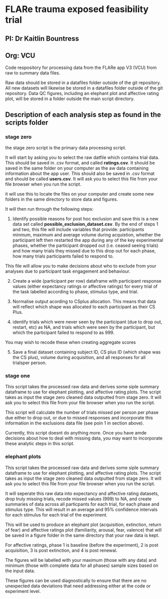 # FLARe trauma exposed feasibility trial
## PI: Dr Kaitlin Bountress
## Org: VCU


Code respository for processing data from the FLARe app V3 (VCU) from raw to summary data files.

Raw data should be stored in a datafiles folder outside of the git repository. All new datasets will likewise be stored in a datafiles folder outside of the git repository. Data QC figures, including an elephant plot and affective rating plot, will be stored in a folder outside the main script directory.


## Description of each analysis step as found in the scripts folder 

### stage zero
the stage zero script is the primary data processing script.

It will start by asking you to select the raw datfile which contains trial data. This should be saved in .csv format, and called **ratings.csv**. It should be saved in the same folder on your computer as the aw data containing information about the app user. This should also be saved in .csv format and should be called **users.csv**. It will ask you to select this file from your file browser when you run the script.

it will use this to locate the files on your computer and create some new folders in the same directory to store data and figures. 

It will then run through the following steps:

1. Identify possible reasons for post hoc exclusion and save this is a new data set called **possible_exclusion_dataset.csv**. By the end of steps 1 and two, this file will include variables that provide: participants minmum, maximum and average volume during acquistion, whether the participant left then restarted the app during any of the key experimental phases, whether the participant dropped out (i.e. ceased seeing trials) and how many trials they missed due to this drop out for each phase, how many trials participants failed to respond to.

This file will allow you to make decisions about who to exclude from your analyses due to participant task engagement and behaviour.

2. Create a wide (participant per row) dataframe with participant response values (either expectancy ratings or affective ratings) for every trial of the task labelled according to phase, stimulus type, and trial.

3. Normalise output acording to CSplus allocation. This means that data will reflect which shape was allocated to each participant as their CS Plus. 

4.  identify trials which were never seen by the participant (due to drop out, restart, etc) as NA, and trials which were seen by the participant, but which the participant failed to respond to as 999. 

You may wish to recode these when creating aggregate scores

5. Save a final dataset containing subject ID, CS plus ID (which shape was the CS plus), volume during acquisition, and all responses for all trialsper person.

### stage one

This script takes the processed raw data and derives some siple summary dataframe to use for elephant plotting, and affective rating plots. The script takes as input the stage zero cleaned data outputted from stage zero. It will ask you to select this file from your file browser when you run the script.


This script will calculate the number of trials missed per person per phase due either to drop out, or due to missed responses and incorporate this information in the exclusions data file (see poin 1 in section above).

Currently, this script doesnt do anything more. Once you have amde decisions about how to deal with missing data, you may want to incorporate these analytic steps in this script.

### elephant plots

This script takes the processed raw data and derives some siple summary dataframe to use for elephant plotting, and affective rating plots. The script takes as input the stage zero cleaned data outputted from stage zero. It will ask you to select this file from your file browser when you run the script.

It will seperate this raw data into expectancy and affective rating datasets, drop truly missing trials, recode missed values (999) to NA, and create summaries of data across all particpants for each trial, for each phase and stimulus type. This will result in an average and 95% confidence intervals for each stimulus for each trial of the experiment.

This will be used to produce an elephant plot (acquisition, extinction, return of fear) and affective ratings plot (familiarity, arousal, fear, valence) that will be saved in a figure folder in the same directory that your raw data is kept.

For affective ratings, phase 1 is baseline (before the experiment), 2 is post acquisition, 3 is post extinction, and 4 is post renewal.

The figures will be labelled with your maximum (those with any data) and minimum (those with complete data for all phases) sample sizes based on the input data.

These figures can be used diagnostically to ensure that there are no unexpected data deviations that need addressing either at the code or experiment level. 


